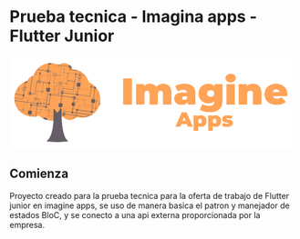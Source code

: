 # Prueba tecnica - Imagina apps - Flutter Junior

<img src="/assets/ImagineApps.png" alt = "Imagine aps"/>

## Comienza

Proyecto creado para la prueba tecnica para la oferta de trabajo de Flutter junior en imagine apps, se uso de manera basica el patron y manejador de estados BloC, y se conecto a una api externa proporcionada por la empresa.
